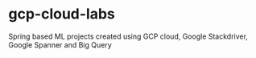 # gcp-cloud-labs

Spring based ML projects created using GCP cloud, Google Stackdriver, Google Spanner and Big Query
